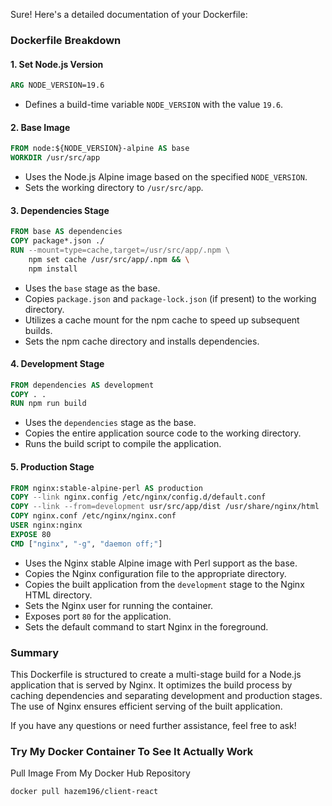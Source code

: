 Sure! Here's a detailed documentation of your Dockerfile:

### Dockerfile Breakdown

#### 1. **Set Node.js Version**

```dockerfile
ARG NODE_VERSION=19.6
```

- Defines a build-time variable `NODE_VERSION` with the value `19.6`.

#### 2. **Base Image**

```dockerfile
FROM node:${NODE_VERSION}-alpine AS base
WORKDIR /usr/src/app
```

- Uses the Node.js Alpine image based on the specified `NODE_VERSION`.
- Sets the working directory to `/usr/src/app`.

#### 3. **Dependencies Stage**

```dockerfile
FROM base AS dependencies
COPY package*.json ./
RUN --mount=type=cache,target=/usr/src/app/.npm \
    npm set cache /usr/src/app/.npm && \
    npm install
```

- Uses the `base` stage as the base.
- Copies `package.json` and `package-lock.json` (if present) to the working directory.
- Utilizes a cache mount for the npm cache to speed up subsequent builds.
- Sets the npm cache directory and installs dependencies.

#### 4. **Development Stage**

```dockerfile
FROM dependencies AS development
COPY . .
RUN npm run build
```

- Uses the `dependencies` stage as the base.
- Copies the entire application source code to the working directory.
- Runs the build script to compile the application.

#### 5. **Production Stage**

```dockerfile
FROM nginx:stable-alpine-perl AS production
COPY --link nginx.config /etc/nginx/config.d/default.conf
COPY --link --from=development usr/src/app/dist /usr/share/nginx/html
COPY nginx.conf /etc/nginx/nginx.conf
USER nginx:nginx
EXPOSE 80
CMD ["nginx", "-g", "daemon off;"]
```

- Uses the Nginx stable Alpine image with Perl support as the base.
- Copies the Nginx configuration file to the appropriate directory.
- Copies the built application from the `development` stage to the Nginx HTML directory.
- Sets the Nginx user for running the container.
- Exposes port `80` for the application.
- Sets the default command to start Nginx in the foreground.

### Summary

This Dockerfile is structured to create a multi-stage build for a Node.js application that is served by Nginx. It optimizes the build process by caching dependencies and separating development and production stages. The use of Nginx ensures efficient serving of the built application.

If you have any questions or need further assistance, feel free to ask!

### Try My Docker Container To See It Actually Work

Pull Image From My Docker Hub Repository

```bash
docker pull hazem196/client-react
```
